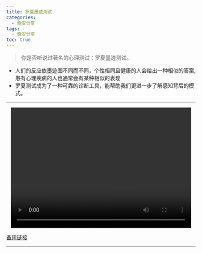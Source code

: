 ```yaml
---
title: 罗夏墨迹测试
categories:
  - 晚安分享
tags:
  - 晚安分享
toc: true 
---
```



> 你是否听说过著名的心理测试：罗夏墨迹测试。


* 人们的反应依墨迹图不同而不同，个性相同且健康的人会给出一种相似的答案,患有心理疾病的人也通常会有某种相似的表现
* 罗夏测试成为了一种可靠的诊断工具，能帮助我们更进一步了解感知背后的模式。





---

<p style="text-align:center">
   <video width="480" height="320" controls>
       <source src="/video/18.mp4">
   </video>
</p>
 <p><a href="/video/18.mp4">备用链接</a></p>
 
---





